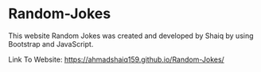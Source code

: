 # Random-Jokes
This website Random Jokes was created and developed by Shaiq by using Bootstrap and JavaScript. 

Link To Website: https://ahmadshaiq159.github.io/Random-Jokes/
